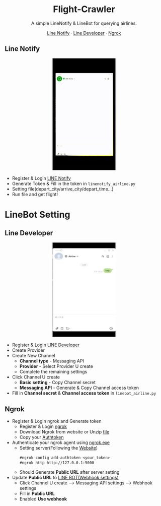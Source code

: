 <h1 align="center">
    Flight-Crawler
</h1>

<p align="center">
A simple LineNotify & LineBot for querying airlines.
</p>
<p align="center">
    <a href="#line-notify">Line Notify</a>
    ·
    <a href="#line-developer">Line Developer</a>
    ·
    <a href="#ngrok">Ngrok</a>
</p>

## Line Notify
<p align="center">
	<img src="https://github.com/Huang-ChunChieh/Flight-Crawler/blob/main/linenotify.gif" width="200" alt="screenshot">
</p>

* Register & Login [LINE Notify](https://notify-bot.line.me/)
* Generate Token & Fill in the token in `linenotify_airline.py`
* Setting file(depart_city/arrive_city/depart_time...)
* Run file and get flight!


# LineBot Setting 

## Line Developer
<p align="center">
	<img src="https://github.com/Huang-ChunChieh/Flight-Crawler/blob/main/linebot.gif" width="200" alt="screenshot">
</p>

* Register & Login [LINE Developer](https://developers.line.biz/zh-hant/)
* Create Provider
* Create New Channel
  - **Channel type** - Messaging API
  - **Provider** - Select Provider U create
  - Complete the remaining settings
* Click Channel U create
  - **Basic setting** - Copy Channel secret
  - **Messaging API** - Generate & Copy Channel access token
* Fill in **Channel secret** & **Channel access token** in `linebot_airline.py`

## Ngrok
* Register & Login ngrok and Generate token
  - Register & Login [ngrok](https://ngrok.com/)
  - Download Ngrok from website or Unzip [file](/ngrok-v3-stable-windows-amd64.zip)
  - Copy your [Authtoken](https://dashboard.ngrok.com/get-started/your-authtoken)
* Authenticate your ngrok agent using [ngrok.exe](/ngrok-v3-stable-windows-amd64.zip)
  - Setting server(Following the [Website](https://dashboard.ngrok.com/get-started/your-authtoken))
	``` 
	#ngrok config add-authtoken <your_token>
	#ngrok http http://127.0.0.1:5000
	```
  -  Should Generate **Public URL** after server setting
* Update **Public URL** to [LINE BOT(Webhook settings)](https://developers.line.biz/zh-hant/)
  - Click Channel U create --> Messaging API settings --> Webhook settings
  - Fill in **Public URL**
  - Enabled **Use webhook**
